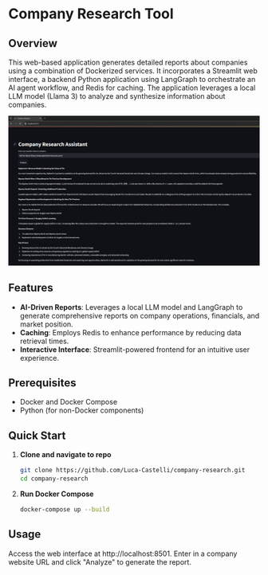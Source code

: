 # Company Research Tool

## Overview

This web-based application generates detailed reports about companies using a combination of Dockerized services.
It incorporates a Streamlit web interface, a backend Python application using LangGraph to orchestrate an AI agent workflow, and Redis for caching.
The application leverages a local LLM model (Llama 3) to analyze and synthesize information about companies.

![demo_alphamin](demo/demo_alphamin.PNG)

## Features

- **AI-Driven Reports**: Leverages a local LLM model and LangGraph to generate comprehensive reports on company operations, financials, and market position.
- **Caching**: Employs Redis to enhance performance by reducing data retrieval times.
- **Interactive Interface**: Streamlit-powered frontend for an intuitive user experience.

## Prerequisites

- Docker and Docker Compose
- Python (for non-Docker components)

## Quick Start

1. **Clone and navigate to repo**
   ```bash
   git clone https://github.com/Luca-Castelli/company-research.git
   cd company-research
   ```
2. **Run Docker Compose**
   ```bash
   docker-compose up --build
   ```

## Usage

Access the web interface at http://localhost:8501. Enter in a company website URL and click "Analyze" to generate the report.
